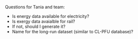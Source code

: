 Questions for Tania and team:

* Is energy data available for electricity?
* Is exergy data avaialble for rail?
* If not, should I generate it?
* Name for the long-run dataset (similar to CL-PFU database)?
